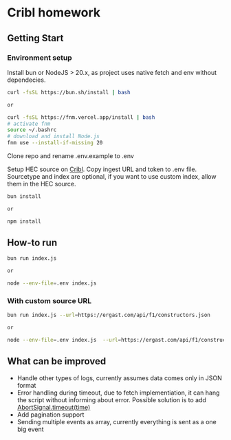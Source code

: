 # Cribl homework

## Getting Start

### Environment setup

Install bun or NodeJS > 20.x, as project uses native fetch and env without dependecies.

```bash
curl -fsSL https://bun.sh/install | bash

or

curl -fsSL https://fnm.vercel.app/install | bash
# activate fnm
source ~/.bashrc
# download and install Node.js
fnm use --install-if-missing 20
```

Clone repo and rename .env.example to .env

Setup HEC source on [Cribl](https://docs.cribl.io/stream/sources-splunk-hec/). Copy ingest URL and token to .env file. Sourcetype and index are optional, if you want to use custom index, allow them in the HEC source.

```bash
bun install

or

npm install
```

## How-to run

```bash
bun run index.js

or

node --env-file=.env index.js
```

### With custom source URL

```bash
bun run index.js --url=https://ergast.com/api/f1/constructors.json

or

node --env-file=.env index.js  --url=https://ergast.com/api/f1/constructors.json
```

## What can be improved

- Handle other types of logs, currently assumes data comes only in JSON format
- Error handling during timeout, due to fetch implementiation, it can hang the script without informing about error. Possible solution is to add [AbortSignal.timeout(time)](https://developer.mozilla.org/en-US/docs/Web/API/AbortSignal/timeout_static)
- Add pagination support
- Sending multiple events as array, currently everything is sent as a one big event
